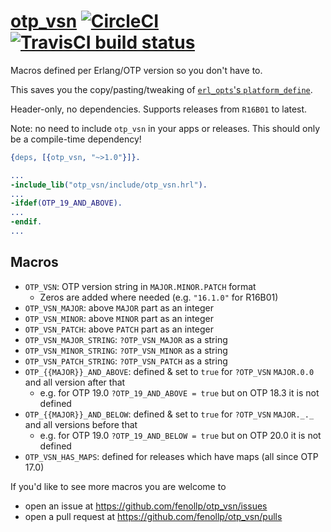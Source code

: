 # [otp_vsn](https://github.com/fenollp/otp_vsn) [![CircleCI](https://circleci.com/gh/fenollp/otp_vsn/tree/master.svg?style=svg)](https://circleci.com/gh/fenollp/otp_vsn/tree/master) [![TravisCI build status](https://travis-ci.org/fenollp/otp_vsn.svg?branch=master)](https://travis-ci.org/fenollp/otp_vsn)

Macros defined per Erlang/OTP version so you don't have to.

This saves you the copy/pasting/tweaking of [`erl_opts`'s `platform_define`](https://www.rebar3.org/docs/configuration#section-compilation).

Header-only, no dependencies. Supports releases from `R16B01` to latest.

Note: no need to include `otp_vsn` in your apps or releases. This should only be a compile-time dependency!

```erlang
{deps, [{otp_vsn, "~>1.0"}]}.
```

```erlang
...
-include_lib("otp_vsn/include/otp_vsn.hrl").
...
-ifdef(OTP_19_AND_ABOVE).
...
-endif.
...
```

## Macros

* `OTP_VSN`: OTP version string in `MAJOR.MINOR.PATCH` format
    * Zeros are added where needed (e.g. `"16.1.0"` for R16B01)
* `OTP_VSN_MAJOR`: above `MAJOR` part as an integer
* `OTP_VSN_MINOR`: above `MINOR` part as an integer
* `OTP_VSN_PATCH`: above `PATCH` part as an integer
* `OTP_VSN_MAJOR_STRING`: `?OTP_VSN_MAJOR` as a string
* `OTP_VSN_MINOR_STRING`: `?OTP_VSN_MINOR` as a string
* `OTP_VSN_PATCH_STRING`: `?OTP_VSN_PATCH` as a string
* `OTP_{{MAJOR}}_AND_ABOVE`: defined & set to `true` for `?OTP_VSN` `MAJOR.0.0` and all version after that
    * e.g. for OTP 19.0 `?OTP_19_AND_ABOVE = true` but on OTP 18.3 it is not defined
* `OTP_{{MAJOR}}_AND_BELOW`: defined & set to `true` for `?OTP_VSN` `MAJOR._._` and all versions before that
    * e.g. for OTP 19.0 `?OTP_19_AND_BELOW = true` but on OTP 20.0 it is not defined
* `OTP_VSN_HAS_MAPS`: defined for releases which have maps (all since OTP 17.0)

If you'd like to see more macros you are welcome to
* open an issue at https://github.com/fenollp/otp_vsn/issues
* open a pull request at https://github.com/fenollp/otp_vsn/pulls
